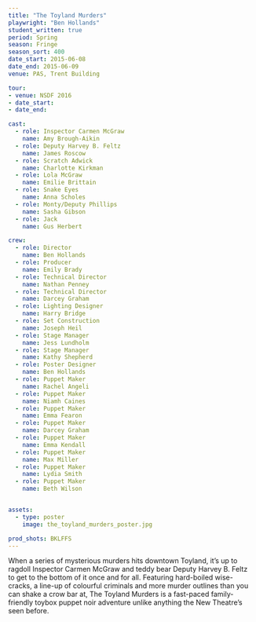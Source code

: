 ```yaml
---
title: "The Toyland Murders"
playwright: "Ben Hollands"
student_written: true
period: Spring
season: Fringe
season_sort: 400
date_start: 2015-06-08
date_end: 2015-06-09
venue: PAS, Trent Building

tour:
- venue: NSDF 2016
- date_start:
- date_end:

cast:
  - role: Inspector Carmen McGraw
    name: Amy Brough-Aikin
  - role: Deputy Harvey B. Feltz
    name: James Roscow
  - role: Scratch Adwick
    name: Charlotte Kirkman
  - role: Lola McGraw
    name: Emilie Brittain
  - role: Snake Eyes
    name: Anna Scholes
  - role: Monty/Deputy Phillips
    name: Sasha Gibson
  - role: Jack
    name: Gus Herbert

crew:
  - role: Director
    name: Ben Hollands
  - role: Producer
    name: Emily Brady
  - role: Technical Director
    name: Nathan Penney
  - role: Technical Director
    name: Darcey Graham
  - role: Lighting Designer
    name: Harry Bridge
  - role: Set Construction
    name: Joseph Heil
  - role: Stage Manager
    name: Jess Lundholm
  - role: Stage Manager
    name: Kathy Shepherd
  - role: Poster Designer
    name: Ben Hollands
  - role: Puppet Maker
    name: Rachel Angeli
  - role: Puppet Maker
    name: Niamh Caines
  - role: Puppet Maker
    name: Emma Fearon
  - role: Puppet Maker
    name: Darcey Graham
  - role: Puppet Maker
    name: Emma Kendall
  - role: Puppet Maker
    name: Max Miller
  - role: Puppet Maker
    name: Lydia Smith
  - role: Puppet Maker
    name: Beth Wilson


assets:
  - type: poster
    image: the_toyland_murders_poster.jpg

prod_shots: BKLFFS
---
```


When a series of mysterious murders hits downtown Toyland, it’s up to ragdoll Inspector Carmen McGraw and teddy bear Deputy Harvey B. Feltz to get to the bottom of it once and for all. Featuring hard-boiled wise-cracks, a line-up of colourful criminals and more murder outlines than you can shake a crow bar at, The Toyland Murders is a fast-paced family-friendly toybox puppet noir adventure unlike anything the New Theatre’s seen before.
